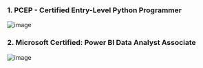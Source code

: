### 1. PCEP - Certified Entry-Level Python Programmer 


![image](https://github.com/ainurasyikin/Certificates.md/assets/116057562/675aba8c-5eb9-4dcb-88a5-55d318331cea)


### 2. Microsoft Certified: Power BI Data Analyst Associate


![image](https://github.com/ainurasyikin/Certificates.md/assets/116057562/43f7b51a-bea6-4c18-ad6d-8d42ffbbe2d4)

